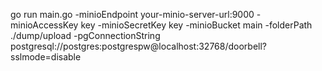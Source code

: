 go run main.go -minioEndpoint your-minio-server-url:9000 -minioAccessKey key -minioSecretKey key -minioBucket main -folderPath ./dump/upload -pgConnectionString postgresql://postgres:postgrespw@localhost:32768/doorbell?sslmode=disable